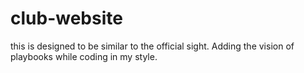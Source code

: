 # club-website
this is designed to be similar to the official sight.
Adding the vision of playbooks while coding in my style.